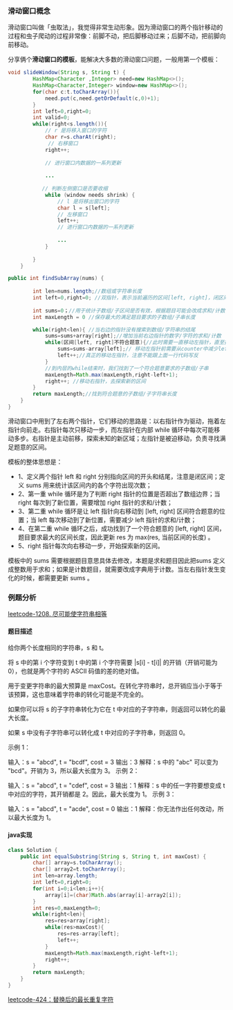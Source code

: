 ### 滑动窗口概念

滑动窗口叫做「虫取法」，我觉得非常生动形象。因为滑动窗口的两个指针移动的过程和虫子爬动的过程非常像：前脚不动，把后脚移动过来；后脚不动，把前脚向前移动。

分享俩个**滑动窗口的模板**，能解决大多数的滑动窗口问题，一般用第一个模板：
```Java
void slideWindow(String s, String t) {
        HashMap<Character ,Integer> need=new HashMap<>();
        HashMap<Character,Integer> window=new HashMap<>();
        for(char c:t.toCharArray()){
            need.put(c,need.getOrDefault(c,0)+1);
        }
        int left=0,right=0;
        int valid=0;
        while(right<s.length()){
            // r 是将移入窗口的字符
            char r=s.charAt(right);
             // 右移窗口
            right++;
            
            // 进行窗口内数据的一系列更新
            
            ...
            
           // 判断左侧窗口是否要收缩
            while (window needs shrink) {
                // l 是将移出窗口的字符
                char l = s[left];
                // 左移窗口
                left++;
                // 进行窗口内数据的一系列更新
                
                ...
            }
        
        }
    }

```

```Java
public int findSubArray(nums) {
        
        int len=nums.length;//数组或字符串长度
        int left=0,right=0; //双指针，表示当前遍历的区间[left, right]，闭区间
        
        int sums=0；//用于统计子数组/子区间是否有效，根据题目可能会改成求和/计数
        int maxLength = 0 //保存最大的满足题目要求的子数组/子串长度

        while(right<len){ //当右边的指针没有搜索到数组/字符串的结尾
            sums=sums+array[right];//增加当前右边指针的数字/字符的求和/计数
            while(区间[left, right]不符合题意){//此时需要一直移动左指针，直至找到一个符合题意的区间
                sums=sums-array[left];// 移动左指针前需要从counter中减少left位置字符的求和/计数
                left++;//真正的移动左指针，注意不能跟上面一行代码写反
            }
            //到内层的while结束时，我们找到了一个符合题意要求的子数组/子串
            maxLength=Math.max(maxLength,right-left+1);
            right++; //移动右指针，去探索新的区间
        }
        return maxLength;//找到符合题意的子数组/子字符串长度
    }
}

```

滑动窗口中用到了左右两个指针，它们移动的思路是：以右指针作为驱动，拖着左指针向前走。右指针每次只移动一步，而左指针在内部 while 循环中每次可能移动多步。右指针是主动前移，探索未知的新区域；左指针是被迫移动，负责寻找满足题意的区间。

模板的整体思想是：

- 1、定义两个指针 left 和 right 分别指向区间的开头和结尾，注意是闭区间；定义 sums 用来统计该区间内的各个字符出现次数；
- 2、第一重 while 循环是为了判断 right 指针的位置是否超出了数组边界；当 right 每次到了新位置，需要增加 right 指针的求和/计数；
- 3、第二重 while 循环是让 left 指针向右移动到 [left, right] 区间符合题意的位置；当 left 每次移动到了新位置，需要减少 left 指针的求和/计数；
- 4、在第二重 while 循环之后，成功找到了一个符合题意的 [left, right] 区间，题目要求最大的区间长度，因此更新 res 为 max(res, 当前区间的长度) 。
- 5、right 指针每次向右移动一步，开始探索新的区间。

模板中的 sums 需要根据题目意思具体去修改，本题是求和题目因此把sums 定义成整数用于求和；如果是计数题目，就需要改成字典用于计数。当左右指针发生变化的时候，都需要更新 sums 。

### 例题分析

[leetcode-1208. 尽可能使字符串相等](https://leetcode-cn.com/problems/get-equal-substrings-within-budget/)

#### 题目描述
给你两个长度相同的字符串，s 和 t。

将 s 中的第 i 个字符变到 t 中的第 i 个字符需要 |s[i] - t[i]| 的开销（开销可能为 0），也就是两个字符的 ASCII 码值的差的绝对值。

用于变更字符串的最大预算是 maxCost。在转化字符串时，总开销应当小于等于该预算，这也意味着字符串的转化可能是不完全的。

如果你可以将 s 的子字符串转化为它在 t 中对应的子字符串，则返回可以转化的最大长度。

如果 s 中没有子字符串可以转化成 t 中对应的子字符串，则返回 0。


示例 1：

输入：s = "abcd", t = "bcdf", cost = 3
输出：3
解释：s 中的 "abc" 可以变为 "bcd"。开销为 3，所以最大长度为 3。
示例 2：

输入：s = "abcd", t = "cdef", cost = 3
输出：1
解释：s 中的任一字符要想变成 t 中对应的字符，其开销都是 2。因此，最大长度为 1。
示例 3：

输入：s = "abcd", t = "acde", cost = 0
输出：1
解释：你无法作出任何改动，所以最大长度为 1。

#### java实现

```Java
class Solution {
    public int equalSubstring(String s, String t, int maxCost) {
        char[] array=s.toCharArray();
        char[] array2=t.toCharArray();
        int len=array.length;
        int left=0,right=0;
        for(int i=0;i<len;i++){
            array[i]=(char)Math.abs(array[i]-array2[i]);
        }
        int res=0,maxLength=0;
        while(right<len){
            res=res+array[right];
            while(res>maxCost){
                res=res-array[left];
                left++;
            }
            maxLength=Math.max(maxLength,right-left+1);
            right++;
        }
        return maxLength;
    }
}
```
[leetcode-424：替换后的最长重复字符](https://leetcode-cn.com/problems/longest-repeating-character-replacement/)

